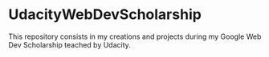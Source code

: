 # UdacityWebDevScholarship
This repository consists in my creations and projects during my Google Web Dev Scholarship teached by Udacity.
